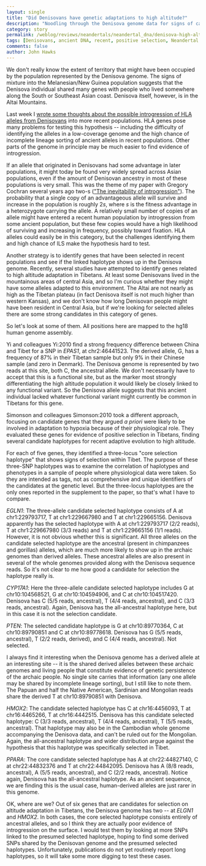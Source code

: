 ```yaml
---
layout: single 
title: "Did Denisovans have genetic adaptations to high altitude?" 
description: "Noodling through the Denisova genome data for signs of candidate altitude adaptations." 
category: story
permalink: /weblog/reviews/neandertals/neandertal_dna/denisova-high-altitude-2011.html
tags: [Denisovans, ancient DNA, recent, positive selection, Neandertal DNA, altitude] 
comments: false 
author: John Hawks 
---
```


We don't really know the extent of territory that might have been occupied by the population represented by the Denisova genome. The signs of mixture into the Melanesian/New Guinea population suggests that the Denisova individual shared many genes with people who lived somewhere along the South or Southeast Asian coast. Denisova itself, however, is in the Altai Mountains. 

Last week I <a href="http://johnhawks.net/weblog/reviews/neandertals/neandertal_dna/hla-parham-2011.html">wrote some thoughts about the possible introgression of HLA alleles from Denisovans</a> into more recent populations. HLA genes pose many problems for testing this hypothesis -- including the difficulty of identifying the alleles in a low-coverage genome and the high chance of incomplete lineage sorting of ancient alleles in recent populations. Other parts of the genome in principle may be much easier to find evidence of introgression. 

If an allele that originated in Denisovans had some advantage in later populations, it might today be found very widely spread across Asian populations, even if the amount of Denisovan ancestry in most of these populations is very small. This was the theme of my paper with Gregory Cochran several years ago <bib>two-s</bib> (<a href="http://johnhawks.net/weblog/reviews/evolution/introgression/hawks_cochran_introgression_2006.html">"The inevitability of introgression"</a>). The probability that a single copy of an advantageous allele will survive and increase in the population is roughly 2<i>s</i>, where <i>s</i> is the fitness advantage in a heterozygote carrying the allele. A relatively small number of copies of an allele might have entered a recent human population by introgression from some ancient population, but these few copies would have a high likelihood of surviving and increasing in frequency, possibly toward fixation. HLA alleles could easily be in this category, but the challenges identifying them and high chance of ILS make the hypothesis hard to test. 

Another strategy is to identify genes that have been selected in recent populations and see if the linked haplotype shows up in the Denisova genome. Recently, several studies have attempted to identify genes related to high altitude adaptation in Tibetans. At least some Denisovans lived in the mountainous areas of central Asia, and so I'm curious whether they might have some alleles adapted to this environment. The Altai are not nearly as high as the Tibetan plateau (in fact Denisova itself is not much higher than western Kansas), and we don't know how long Denisovan people might have been resident in Central Asia, but if we're looking for selected alleles there are some strong candidates in this category of genes. 


So let's look at some of them. All positions here are mapped to the hg18 human genome assembly. 

Yi and colleagues <bib>Yi:2010</bib> find a strong frequency difference between China and Tibet for a SNP in <i>EPAS1</i>, at chr2:46441523. The derived allele, G, has a frequency of 87% in their Tibetan sample but only 9% in their Chinese sample (and zero in Denmark). The Denisova genome is represented by two reads at this site, both C, the ancestral allele. We don't necessarily have to accept that this is a functional site, but as the marker most strongly differentiating the high altitude population it would likely be closely linked to any functional variant. So the Denisova allele suggests that this ancient individual lacked whatever functional variant might currently be common in Tibetans for this gene. 


Simonson and colleagues <bib>Simonson:2010</bib> took a different approach, focusing on candidate genes that they argued <i>a priori</i> were likely to be involved in adaptation to hypoxia because of their physiological role. They evaluated these genes for evidence of positive selection in Tibetans, finding several candidate haplotypes for recent adaptive evolution to high altitude. 

For each of five genes, they identified a three-locus "core selection haplotype" that shows signs of selection within Tibet. The purpose of these three-SNP haplotypes was to examine the correlation of haplotypes and phenotypes in a sample of people where physiological data were taken. So they are intended as tags, not as comprehensive and unique identifiers of the candidates at the genetic level. But the three-locus haplotypes are the only ones reported in the supplement to the paper, so that's what I have to compare. 

<i>EGLN1</i>: The three-allele candidate selected haplotype consists of A at chr1:229793717, T at chr1:229667980 and T at chr1:229665156. Denisova apparently has the selected haplotype with A at chr1:229793717 (2/2 reads), T at chr1:229667980 (3/3 reads) and T at chr1:229665156 (1/1 reads). However, it is not obvious whether this is significant. All three alleles on the candidate selected haplotype are the ancestral (present in chimpanzees and gorillas) alleles, which are much more likely to show up in the archaic genomes than derived alleles. These ancestral alleles are also present in several of the whole genomes provided along with the Denisova sequence reads. So it's not clear to me how good a candidate for selection the haplotype really is.

<i>CYP17A1</i>: Here the three-allele candidate selected haplotype includes G at chr10:104568521, G at chr10:104594906, and C at chr10:104517420. Denisova has C (5/5 reads, ancestral), T (4/4 reads, ancestral), and C (3/3 reads, ancestral). Again, Denisova has the all-ancestral haplotype here, but in this case it is not the selection candidate. 

<i>PTEN</i>: The selected candidate haplotype is G at chr10:89770364, C at chr10:89790851 and C at chr10:89778618. Denisova has G (5/5 reads, ancestral), T (2/2 reads, derived), and C (4/4 reads, ancestral). Not selected.

I always find it interesting when the Denisova genome has a derived allele at an interesting site -- it is the shared derived alleles between these archaic genomes and living people that constitute evidence of genetic persistence of the archaic people. No single site carries that information (any one allele may be shared by incomplete lineage sorting), but I still like to note them. The Papuan and half the Native American, Sardinian and Mongolian reads share the derived T at chr10:89790851 with Denisova. 

<i>HMOX2</i>: The candidate selected haplotype has C at chr16:4456093, T at chr16:4465266, T at chr16:4442515. Denisova has this candidate selected haplotype: C (3/3 reads, ancestral), T (4/4 reads, ancestral), T (5/5 reads, ancestral). That haplotype may also be in the Cambodian whole genome accompanying the Denisova data, and can't be ruled out for the Mongolian. Again, the all-ancestral haplotype and wider distribution argue against the hypothesis that this haplotype was specifically selected in Tibet. 

<i>PPARA</i>: The core candidate selected haplotype has A at chr22:44827140, C at chr22:44832376 and T at chr22:44842095. Denisova has A (8/8 reads, ancestral), A (5/5 reads, ancestral), and C (2/2 reads, ancestral). Notice again, Denisova has the all-ancestral haplotype. As an ancient sequence, we are finding this is the usual case, human-derived alleles are just rarer in this genome. 


OK, where are we? Out of six genes that are candidates for selection on altitude adaptation in Tibetans, the Denisova genome has two -- at <i>ELGN1</i> and <i>HMOX2</i>. In both cases, the core selected haplotype consists entirely of ancestral alleles, and so I think they are actually poor evidence of introgression on the surface. I would test them by looking at more SNPs linked to the presumed selected haplotype, hoping to find some derived SNPs shared by the Denisovan genome and the presumed selected haplotypes. Unfortunately, publications do not yet routinely report long haplotypes, so it will take some more digging to test these cases. 



